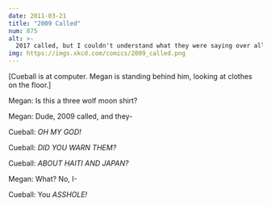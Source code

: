```yaml
---
date: 2011-03-21
title: "2009 Called"
num: 875
alt: >-
  2017 called, but I couldn't understand what they were saying over all the screams.
img: https://imgs.xkcd.com/comics/2009_called.png
---
```

[Cueball is at computer. Megan is standing behind him, looking at clothes on the floor.]

Megan: Is this a three wolf moon shirt?

Megan: Dude, 2009 called, and they-

Cueball: *OH MY GOD!*

Cueball: *DID YOU WARN THEM?*

Cueball: *ABOUT HAITI AND JAPAN?*

Megan: What? No, I-

Cueball: You *ASSHOLE!*